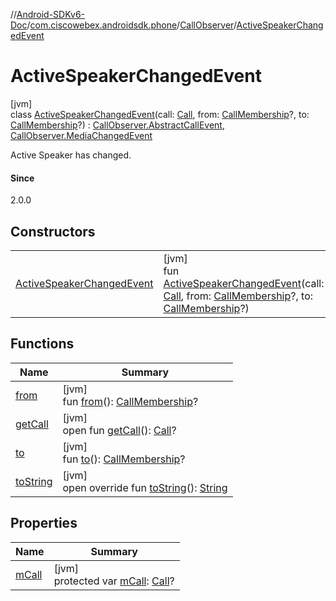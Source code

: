 //[Android-SDKv6-Doc](../../../../index.md)/[com.ciscowebex.androidsdk.phone](../../index.md)/[CallObserver](../index.md)/[ActiveSpeakerChangedEvent](index.md)

# ActiveSpeakerChangedEvent

[jvm]\
class [ActiveSpeakerChangedEvent](index.md)(call: [Call](../../-call/index.md), from: [CallMembership](../../-call-membership/index.md)?, to: [CallMembership](../../-call-membership/index.md)?) : [CallObserver.AbstractCallEvent](../-abstract-call-event/index.md), [CallObserver.MediaChangedEvent](../-media-changed-event/index.md)

Active Speaker has changed.

#### Since

2.0.0

## Constructors

| | |
|---|---|
| [ActiveSpeakerChangedEvent](-active-speaker-changed-event.md) | [jvm]<br>fun [ActiveSpeakerChangedEvent](-active-speaker-changed-event.md)(call: [Call](../../-call/index.md), from: [CallMembership](../../-call-membership/index.md)?, to: [CallMembership](../../-call-membership/index.md)?) |

## Functions

| Name | Summary |
|---|---|
| [from](from.md) | [jvm]<br>fun [from](from.md)(): [CallMembership](../../-call-membership/index.md)? |
| [getCall](../-abstract-call-event/get-call.md) | [jvm]<br>open fun [getCall](../-abstract-call-event/get-call.md)(): [Call](../../-call/index.md)? |
| [to](to.md) | [jvm]<br>fun [to](to.md)(): [CallMembership](../../-call-membership/index.md)? |
| [toString](to-string.md) | [jvm]<br>open override fun [toString](to-string.md)(): [String](https://kotlinlang.org/api/latest/jvm/stdlib/kotlin/-string/index.html) |

## Properties

| Name | Summary |
|---|---|
| [mCall](../-abstract-call-event/m-call.md) | [jvm]<br>protected var [mCall](../-abstract-call-event/m-call.md): [Call](../../-call/index.md)? |

